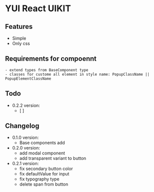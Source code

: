 # YUI React UIKIT

## Features

- Simple
- Only css

## Requirements for compoennt

    - extend types from BaseComponent type
    - classes for custome all element in style name: PopupClassName || PopupElementClassName

## Todo

- 0.2.2 version:
  - [ ]

## Changelog

- 0.1.0 version:
  - Base components add
- 0.2.0 version:
  - add modal component
  - add transparent variant to button
- 0.2.1 version:
  - fix secondary button color
  - fix defaultValue for input
  - fix typography type
  - delete span from button
